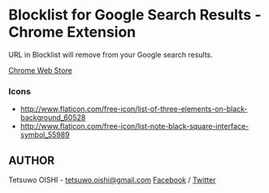 Blocklist for Google Search Results - Chrome Extension
======================================================

URL in Blocklist will remove from your Google search results.

[Chrome Web Store](https://chrome.google.com/webstore/detail/beblcijdogakkploaikmkkdlhjelgfgo)


### Icons

- http://www.flaticon.com/free-icon/list-of-three-elements-on-black-background_60528
- http://www.flaticon.com/free-icon/list-note-black-square-interface-symbol_55989


AUTHOR
------

Tetsuwo OISHI - tetsuwo.oishi@gmail.com
[Facebook](http://fb.me/tetsuwo) / [Twitter](http://twitter.com/tetsukamp)

